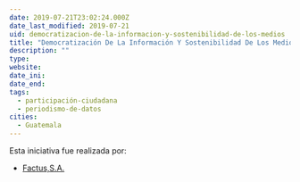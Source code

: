 ```yaml
---
date: 2019-07-21T23:02:24.000Z
date_last_modified: 2019-07-21
uid: democratizacion-de-la-informacion-y-sostenibilidad-de-los-medios
title: "Democratización De La Información Y Sostenibilidad De Los Medios"
description: ""
type: 
website: 
date_ini: 
date_end: 
tags:
  - participación-ciudadana
  - periodismo-de-datos
cities: 
  - Guatemala
---
```


Esta iniciativa fue realizada por:

- [Factus,S.A.](/i/factus-s-a.html)

